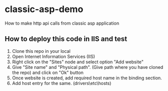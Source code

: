 # classic-asp-demo
How to make http api calls from classic asp application

## How to deploy this code in IIS and test
1. Clone this repo in your local
2. Open Internet Information Services (IIS)
3. Right click on the "Sites" node and select option "Add website"
4. Give "Site name" and "Physical path". (Give path where you have cloned the repo) and click on "Ok" button
5. Once website is created, add required host name in the binding section.
6. Add host entry for the same. (drivers\etc\hosts)



